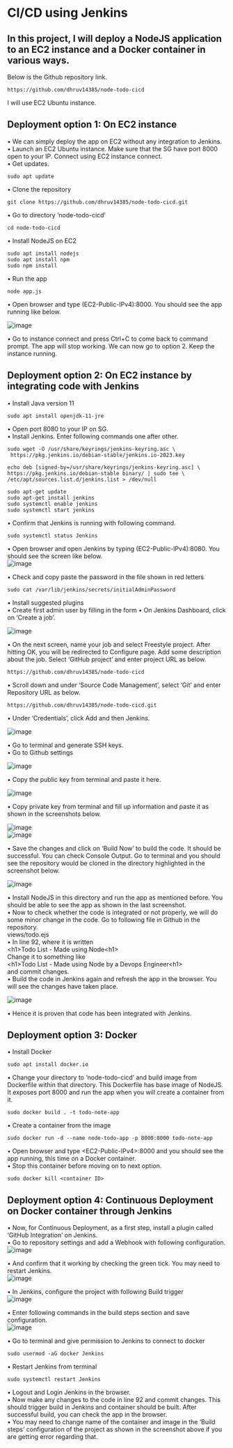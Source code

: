 # CI/CD using Jenkins  
## In this project, I will deploy a NodeJS application to an EC2 instance and a Docker container in various ways.   
Below is the Github repository link.  

```
https://github.com/dhruv14385/node-todo-cicd
```
I will use EC2 Ubuntu instance.  
## Deployment option 1: On EC2 instance
•	We can simply deploy the app on EC2 without any integration to Jenkins.  
•	Launch an EC2 Ubuntu instance. Make sure that the SG have port 8000 open to your IP. Connect using EC2 instance connect.   
•	Get updates.  
```
sudo apt update
```
•	Clone the repository  
```
git clone https://github.com/dhruv14385/node-todo-cicd.git
```
•	Go to directory ‘node-todo-cicd’  
```
cd node-todo-cicd
```
•	Install NodeJS on EC2  
```
sudo apt install nodejs
sudo apt install npm
sudo npm install
```
•	Run the app  
```
node app.js
```
•	Open browser and type (EC2-Public-IPv4):8000. You should see the app running like below.   

![image](https://github.com/dhruv14385/node-todo-cicd/assets/83332524/e006b4b2-0c80-4aee-866f-b5c2d64e9e81)

 
•	Go to instance connect and press Ctrl+C to come back to command prompt. The app will stop working. We can now go to option 2. Keep the instance running.  
## Deployment option 2: On EC2 instance by integrating code with Jenkins  
•	Install Java version 11  
```
sudo apt install openjdk-11-jre
```

•	Open port 8080 to your IP on SG.  
•	Install Jenkins. Enter following commands one after other.   
```
sudo wget -O /usr/share/keyrings/jenkins-keyring.asc \
 https://pkg.jenkins.io/debian-stable/jenkins.io-2023.key
```
```
echo deb [signed-by=/usr/share/keyrings/jenkins-keyring.asc] \
https://pkg.jenkins.io/debian-stable binary/ | sudo tee \
/etc/apt/sources.list.d/jenkins.list > /dev/null
```
```
sudo apt-get update
sudo apt-get install jenkins
sudo systemctl enable jenkins
sudo systemctl start jenkins
```
•	Confirm that Jenkins is running with following command.  
```
sudo systemctl status Jenkins
```
•	Open browser and open Jenkins by typing (EC2-Public-IPv4):8080. You should see the screen like below.  
![image](https://github.com/dhruv14385/node-todo-cicd/assets/83332524/2f540520-fb79-4ae0-bc3e-1e6ca3869c11)  
 
•	Check and copy paste the password in the file shown in red letters  
```
sudo cat /var/lib/jenkins/secrets/initialAdminPassword
```
•	Install suggested plugins   
•	Create first admin user by filling in the form
•	On Jenkins Dashboard, click on ‘Create a job’.   

![image](https://github.com/dhruv14385/node-todo-cicd/assets/83332524/1bc5b3eb-8788-46e8-82b4-e847ada57b0b)  
 
•	On the next screen, name your job and select Freestyle project. After hitting OK, you will be redirected to Configure page. Add some description about the job. Select ‘GitHub project’ and enter project URL as below.  
```
https://github.com/dhruv14385/node-todo-cicd
```
•	Scroll down and under ‘Source Code Management’, select ‘Git’ and enter Repository URL as below.  
```
https://github.com/dhruv14385/node-todo-cicd.git
```
•	Under ‘Credentials’, click Add and then Jenkins.  

![image](https://github.com/dhruv14385/node-todo-cicd/assets/83332524/70bc9b35-3e7a-4b8e-86f6-6e1ce3015df1)  

•	Go to terminal and generate SSH keys.  
•	Go to Github settings 

![image](https://github.com/dhruv14385/node-todo-cicd/assets/83332524/5508f4f0-5d0c-4909-80c0-8b4cef0394c4)  

•	Copy the public key from terminal and paste it here.

![image](https://github.com/dhruv14385/node-todo-cicd/assets/83332524/a2eccac9-5e68-4688-9d7b-d832bef9433d)  
 
•	Copy private key from terminal and fill up information and paste it as shown in the screenshots below.  

![image](https://github.com/dhruv14385/node-todo-cicd/assets/83332524/68daa494-31d3-41c5-a9e4-6acd9523370a)   
![image](https://github.com/dhruv14385/node-todo-cicd/assets/83332524/4dddc557-4f95-4261-a1b4-d187e3f3b83d)  
 
•	Save the changes and click on ‘Build Now’ to build the code. It should be successful. You can check Console Output. Go to terminal and you should see the repository would be cloned in the directory highlighted in the screenshot below.  

![image](https://github.com/dhruv14385/node-todo-cicd/assets/83332524/f9191d08-7c5b-4494-8195-1ec4b24f41f3)  
 
•	Install NodeJS in this directory and run the app as mentioned before. You should be able to see the app as shown in the last screenshot.   
•	Now to check whether the code is integrated or not properly, we will do some minor change in the code. Go to following file in Github in the repository.   
views/todo.ejs  
•	In line 92, where it is written   
&lt;h1&gt;Todo List - Made using Node&lt;h1&gt;  
Change it to something like  
&lt;h1&gt;Todo List - Made using Node by a Devops Engineer&lt;h1&gt;    
and commit changes.  
•	Build the code in Jenkins again and refresh the app in the browser. You will see the changes have taken place.

![image](https://github.com/dhruv14385/node-todo-cicd/assets/83332524/91e3f3fe-8d83-4956-94e0-9e2b3e0f7bf7)  
  
•	Hence it is proven that code has been integrated with Jenkins.  


## Deployment option 3: Docker  
•	Install Docker  
```
sudo apt install docker.io
```
•	Change your directory to ‘node-todo-cicd’ and build image from Dockerfile within that directory. This Dockerfile has base image of NodeJS. It exposes port 8000 and run the app when you will create a container from it.  
```
sudo docker build . -t todo-note-app
```
•	Create a container from the image
```
sudo docker run -d --name node-todo-app -p 8000:8000 todo-note-app
```
•	Open browser and type &lt;EC2-Public-IPv4&gt;:8000 and you should see the app running, this time on a Docker container.  
•	Stop this container before moving on to next option.  
```
sudo docker kill <container ID>
```
## Deployment option 4: Continuous Deployment on Docker container through Jenkins  
•	Now, for Continuous Deployment, as a first step, install a plugin called ‘GitHub Integration’ on Jenkins.  
•	Go to repository settings and add a Webhook with following configuration.  
![image](https://github.com/dhruv14385/node-todo-cicd/assets/83332524/c6660aa8-1727-40f1-859f-225057326149)  
 
•	And confirm that it working by checking the green tick. You may need to restart Jenkins.  
![image](https://github.com/dhruv14385/node-todo-cicd/assets/83332524/f1ce81fd-6db1-4cfb-978c-21f29830a778)  
 
•	In Jenkins, configure the project with following Build trigger  
![image](https://github.com/dhruv14385/node-todo-cicd/assets/83332524/f34fa7a4-8681-4279-b769-aa942333a654)  
 
•	Enter following commands in the build steps section and save configuration.  
![image](https://github.com/dhruv14385/node-todo-cicd/assets/83332524/505179c5-3f56-42bc-99f7-fd2b9c44f8ee)  
 
•	Go to terminal and give permission to Jenkins to connect to docker  
```
sudo usermod -aG docker Jenkins
```
•	Restart Jenkins from terminal  
```
sudo systemctl restart Jenkins
```
•	Logout and Login Jenkins in the browser.  
•	Now make any changes to the code in line 92 and commit changes. This should trigger build in Jenkins and container should be built. After successful build, you can check the app in the browser.  
•	You may need to change name of the container and image in the ‘Build steps’ configuration of the project as shown in the screenshot above if you are getting error regarding that.  
